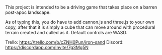 This project is intended to be a driving game that takes place on a barren post-apoc landscape.

As of typing this, you do have to add cannon.js and three.js to your own copy, after that it is simply a cube that can move around with procedural terrain created and culled as it. Default controls are WASD.

Trello: https://trello.com/b/cZNH0Pun/iron-sand
Discord: https://discordapp.com/invite/7g3Mg5N
